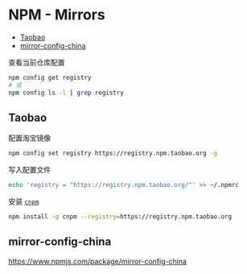 <!-- #npm-mirror -->
<!-- omit in toc -->
# NPM - Mirrors

- [Taobao](#taobao)
- [mirror-config-china](#mirror-config-china)

查看当前仓库配置

```bash
npm config get registry
# 或
npm config ls -l | grep registry
```

## Taobao

配置淘宝镜像

```bash
npm config set registry https://registry.npm.taobao.org -g
```

写入配置文件

```bash
echo 'registry = "https://registry.npm.taobao.org/"' >> ~/.npmrc
```

安装 [`cnpm`](https://npm.taobao.org/)

```bash
npm install -g cnpm --registry=https://registry.npm.taobao.org
```

## mirror-config-china

<https://www.npmjs.com/package/mirror-config-china>
